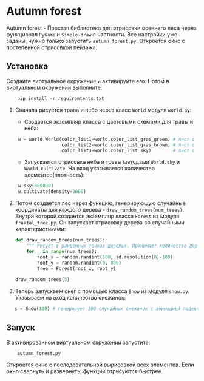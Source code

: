 Autumn forest
=============

Autumn forest - Простая библиотека для отрисовки осеннего леса через функционал `PyGame` и `Simple-draw` в частности.
Все настройки уже заданы, нужно только запустить `autumn_forest.py`. Откроется окно с постепенной отрисовкой пейзажа.

Установка
---------
Создайте виртуальное окружение и активируйте его. Потом в виртуальном окружении выполните:
```shell
    pip install -r requiremtents.txt
```

1. Сначала рисуется трава и небо через класс `World` модуля `world.py`:
   - Создается экземпляр класса с цветовыми схемами для травы и неба:
   ```python
    w = world.World(color_list1=world.color_list_gras_green, # лист с названиями цветов для зеленой травы 
                    color_list2=world.color_list_gras_brown, # лист с названиями цветов для коричневой травы 
                    color_list3=world.color_list_sky)        # лист с названиями цветов для неба 
   ```
   - Запускается отрисовка неба и травы методами `World.sky` и `World.cultivate`. На вход указывается количество элементов(плотность):
   ```python
    w.sky(300000)
    w.cultivate(density=2000)
   ```

2. Потом создается лес через функцию, генерирующую случайные координаты для каждого дерева - `draw_random_trees(num_trees)`.
Внутри которой создается экземпляр класса `Forest` из модуля `fraktal_tree.py`. Он запускает отрисовку дерева со случайными 
характеристиками:

   ```python
   def draw_random_trees(num_trees):
       """ Рисует в рандомных точках деревья. Принимает количество деревьев"""
       for _ in range(num_trees):
           root_x = random.randint(100, sd.resolution[0]-100)
           root_y = random.randint(0, 800)
           tree = Forest(root_x, root_y)
    
   draw_random_trees(5)
   ```

3. Теперь запускаем снег с помощью класса `Snow` из модуля `snow.py`. Указываем на вход количество снежинок:

```python
   s = Snow(100) # генерирует 100 случайных снежинок с анимацией падения
```
Запуск
------
В активированном виртуальном окружении запустите:
```shell
    autumn_forest.py
```

Откроется окно с последовательной вырисовкой всех элементов. Если окно свернуть и развернуть, функции отрисуются быстрее.
